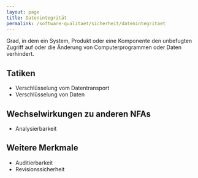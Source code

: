 ```yaml
---
layout: page
title: Datenintegrität
permalink: /software-qualitaet/sicherheit/datenintegritaet
---
```


Grad, in dem ein System, Produkt oder eine Komponente den unbefugten Zugriff auf oder die Änderung von Computerprogrammen oder Daten verhindert.

## Tatiken

* Verschlüsselung vom Datentransport
* Verschlüsselung von Daten

## Wechselwirkungen zu anderen NFAs

* Analysierbarkeit

## Weitere Merkmale

* Auditierbarkeit
* Revisionssicherheit